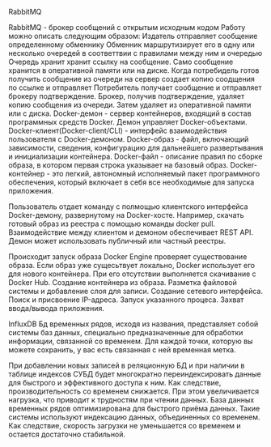 RabbitMQ

RabbitMQ - брокер сообщений с открытым исходным кодом Работу можно описать следующим образом: Издатель отправляет сообщение определенному обменнику Обменник маршрутизирует его в одну или несколько очередей в соответтвии с правилами между ним и очередью Очередь хранит хранит ссылку на сообщение. Само сообщение хранится в оперативной памяти или на диске. Когда потребидель готов получить сообщение из очереди на сервер создает копию соодщения по ссылке и отправляет Потребитель получает сообщение и отправляет брокеру подтверждение. Брокер, получив подтверждение, удаляет копию сообщения из очереди. Затем удаляет из оперативной памяти или с диска.
Docker-демон - сервер контейнеров, входящий в состав программных средств Docker. Демон управляет Docker-объектами.
Docker-клиент(Docker-client/CLI) - интерфейс взаимодействия пользователя с Docker-демоном.
Docker-образ - файл, включающий зависимости, сведения, конфигурацию для дальнейшего развертывания и инициализации контейнера.
Docker-файл - описание правил по сборке образа, в котором первая строка указывает на базовый образ.
Docker-контейнер - это легкий, автономный исполняемый пакет программного обеспечения, который включает в себя все необходимые для запуска приложения.

Пользователь отдает команду с полмощью клиентского интерфейса Docker-демону, развернутому на Docker-хосте. Например, скачать готовый образ из реестра с помощью команды docker pull. Взаимодействие между клиентом и демоном обеспечивает REST API. Демон может использовать публичный или частный реестры.

Происходит запуск образа Docker Engine проверяет существование образа. Если образ уже сущесьтвует локально, Docker использует его для нового контейнера. При его отсутствии выполняется скачивание с Docker Hub.
Создание контейнера из образа.
Разметка файловой системы и добавление слоя для записи.
Создание сетевого интерфейса.
Поиск и присвоение IP-адреса.
Запуск указанного процеса.
Захват ввода/вывода приложения.

InfluxDB
Бд временных рядов, исходя из названия, представляет собой системы баз данных, специально предназначенные для обработки информации, связанной со временем.
Для каждой точки, которую вы можете сохранить, у вас есть связанная с ней временная метка.

При добавлении новых записей в реляционную БД и при наличии в таблице индексов СУБД будет многократно переиндексировать данные для быстрого и эффективного доступа к ним. Как следствие, производительность со временем снижается. При этом увеличивается нагрузка, что приводит к трудностям при чтении данных.
База данных временных рядов оптимизирована для быстрого приёма данных. Такие системы используют индексацию данных, объединенных со временем. Как следствие, скорость загрузки не уменьшается со временем и остается достаточно стабильной.
